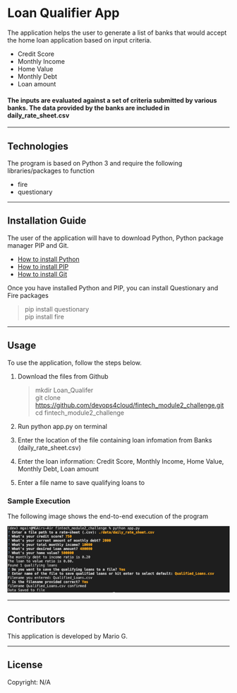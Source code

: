 # Loan Qualifier App

The application helps the user to generate a list of banks that would accept the home loan application based on input criteria.

- Credit Score
- Monthly Income
- Home Value
- Monthly Debt
- Loan amount

#### The inputs are evaluated against a set of criteria submitted by various banks. The data provided by the banks are included in daily_rate_sheet.csv
---

## Technologies

The program is based on Python 3 and require the following libraries/packages to function

- fire
- questionary

---

## Installation Guide

The user of the application will have to download Python,   Python package manager PIP and Git.

   - [How to install Python](https://www.python.org/downloads/) 
   - [How to install PIP ](https://pip.pypa.io/en/stable/installation/) 
   - [How to install Git ](https://git-scm.com/book/en/v2/Getting-Started-Installing-Git) 
   
   Once you have installed Python and PIP, you can install Questionary and Fire packages 
   > pip install questionary <br>
   > pip install fire <br>
   

---

## Usage

To use the application, follow the steps below.

1. Download the files from Github
    > mkdir Loan_Qualifer <br>
    > git clone https://github.com/devops4cloud/fintech_module2_challenge.git <br>
    > cd fintech_module2_challenge

2. Run python app.py on terminal

3. Enter the location of the file containing loan infomation from Banks (daily_rate_sheet.csv)

4. Enter the loan information: Credit Score, Monthly Income, Home Value, Monthly Debt, Loan amount

5. Enter a file name to save qualifying loans to

### Sample Execution

The following image shows the end-to-end execution of the program

![Command line](how_to_execute_app.png)

---

## Contributors

This application is developed by Mario G.

---

## License

Copyright: N/A
